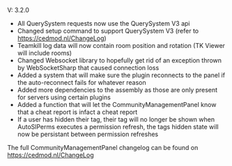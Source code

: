 V: 3.2.0
- All QuerySystem requests now use the QuerySystem V3 api
- Changed setup command to support QuerySystem V3 (refer to https://cedmod.nl/ChangeLog)
- Teamkill log data will now contain room position and rotation (TK Viewer will include rooms)
- Changed Websocket library to hopefully get rid of an exception thrown by WebSocketSharp that caused connection loss
- Added a system that will make sure the plugin reconnects to the panel if the auto-reconnect fails for whatever reason
- Added more dependencies to the assembly as those are only present for servers using certain plugins
- Added a function that will let the CommunityManagementPanel know that a cheat report is infact a cheat report
- If a user has hidden their tag, their tag will no longer be shown when AutoSlPerms executes a permission refresh, the tags hidden state will now be persistant between permission refreshes


The full CommunityManagementPanel changelog can be found on https://cedmod.nl/ChangeLog